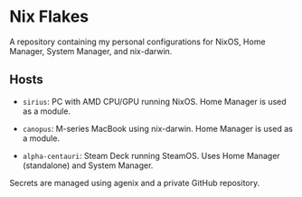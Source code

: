 # Nix Flakes

A repository containing my personal configurations for NixOS, Home Manager, System Manager, and nix-darwin.

## Hosts

- `sirius`: PC with AMD CPU/GPU running NixOS. Home Manager is used as a module.

- `canopus`: M-series MacBook using nix-darwin. Home Manager is used as a module.

- `alpha-centauri`: Steam Deck running SteamOS. Uses Home Manager (standalone) and System Manager.

Secrets are managed using agenix and a private GitHub repository.
